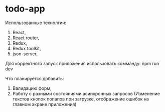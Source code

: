 # todo-app

Использованные технолгии:
1. React,
2. React router,
3. Redux,
4. Redux toolkit,
5. json-server,

Для корректного запуск приложения использовать комманду:
npm run dev

Что планируется добавить:
1. Валидацию форм,
2. Работу с разными состояниями асинхронных запросов (Изменение текстов кнопок попапов при загрузке, отображение ошибок на главном экране приложения)
